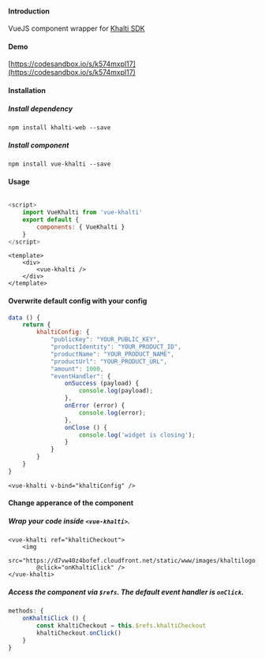 #### Introduction
VueJS component wrapper for [Khalti SDK](https://github.com/khalti/khalti-sdk-web)

#### Demo
[https://codesandbox.io/s/k574mxpl17](https://codesandbox.io/s/k574mxpl17)

#### Installation
##### Install dependency

`npm install khalti-web --save`

##### Install component

`npm install vue-khalti --save`

#### Usage

```javascript

<script>
	import VueKhalti from 'vue-khalti'
	export default {
		components: { VueKhalti }
	}
</script>
```
```
<template>
	<div>
		<vue-khalti />
	</div>
</template>
```
#### Overwrite default config with your config

```javascript
data () {
	return {
		khaltiConfig: {
			"publicKey": "YOUR_PUBLIC_KEY",
		    "productIdentity": "YOUR_PRODUCT_ID",
		    "productName": "YOUR_PRODUCT_NAME",
		    "productUrl": "YOUR_PRODUCT_URL",
		    "amount": 1000,
		    "eventHandler": {
		        onSuccess (payload) {
		            console.log(payload);
		        },
		        onError (error) {
		            console.log(error);
		        },
		        onClose () {
		            console.log('widget is closing');
		        }
		    }
		}
	}
}
```
```
<vue-khalti v-bind="khaltiConfig" />
```

#### Change apperance of the component
##### Wrap your code inside `<vue-khalti>`.
```
<vue-khalti ref="khaltiCheckout">
	<img
		src="https://d7vw40z4bofef.cloudfront.net/static/www/images/khaltilogo.png"
		@click="onKhaltiClick" />			
</vue-khalti>
```
##### Access the component via `$refs`. The default event handler is `onClick`. 

```javascript
methods: {
	onKhaltiClick () {
		const khaltiCheckout = this.$refs.khaltiCheckout
		khaltiCheckout.onClick()
	}
}
```
